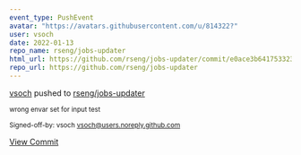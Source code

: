 ```yaml
---
event_type: PushEvent
avatar: "https://avatars.githubusercontent.com/u/814322?"
user: vsoch
date: 2022-01-13
repo_name: rseng/jobs-updater
html_url: https://github.com/rseng/jobs-updater/commit/e0ace3b64175332320ca3fadbd535b00dc6ad215
repo_url: https://github.com/rseng/jobs-updater
---
```


<a href='https://github.com/vsoch' target='_blank'>vsoch</a> pushed to <a href='https://github.com/rseng/jobs-updater' target='_blank'>rseng/jobs-updater</a>

<small>wrong envar set for input test

Signed-off-by: vsoch <vsoch@users.noreply.github.com></small>

<a href='https://github.com/rseng/jobs-updater/commit/e0ace3b64175332320ca3fadbd535b00dc6ad215' target='_blank'>View Commit</a>